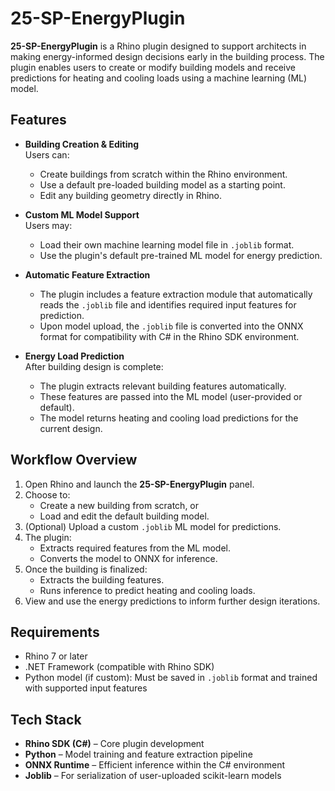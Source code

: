 # 25-SP-EnergyPlugin

**25-SP-EnergyPlugin** is a Rhino plugin designed to support architects in making energy-informed design decisions early in the building process. The plugin enables users to create or modify building models and receive predictions for heating and cooling loads using a machine learning (ML) model.

## Features

- **Building Creation & Editing**  
  Users can:
  - Create buildings from scratch within the Rhino environment.
  - Use a default pre-loaded building model as a starting point.
  - Edit any building geometry directly in Rhino.

- **Custom ML Model Support**  
  Users may:
  - Load their own machine learning model file in `.joblib` format.
  - Use the plugin's default pre-trained ML model for energy prediction.

- **Automatic Feature Extraction**  
  - The plugin includes a feature extraction module that automatically reads the `.joblib` file and identifies required input features for prediction.
  - Upon model upload, the `.joblib` file is converted into the ONNX format for compatibility with C# in the Rhino SDK environment.

- **Energy Load Prediction**  
  After building design is complete:
  - The plugin extracts relevant building features automatically.
  - These features are passed into the ML model (user-provided or default).
  - The model returns heating and cooling load predictions for the current design.

## Workflow Overview

1. Open Rhino and launch the **25-SP-EnergyPlugin** panel.
2. Choose to:
   - Create a new building from scratch, or
   - Load and edit the default building model.
3. (Optional) Upload a custom `.joblib` ML model for predictions.
4. The plugin:
   - Extracts required features from the ML model.
   - Converts the model to ONNX for inference.
5. Once the building is finalized:
   - Extracts the building features.
   - Runs inference to predict heating and cooling loads.
6. View and use the energy predictions to inform further design iterations.

## Requirements

- Rhino 7 or later
- .NET Framework (compatible with Rhino SDK)
- Python model (if custom): Must be saved in `.joblib` format and trained with supported input features

## Tech Stack

- **Rhino SDK (C#)** – Core plugin development
- **Python** – Model training and feature extraction pipeline
- **ONNX Runtime** – Efficient inference within the C# environment
- **Joblib** – For serialization of user-uploaded scikit-learn models
